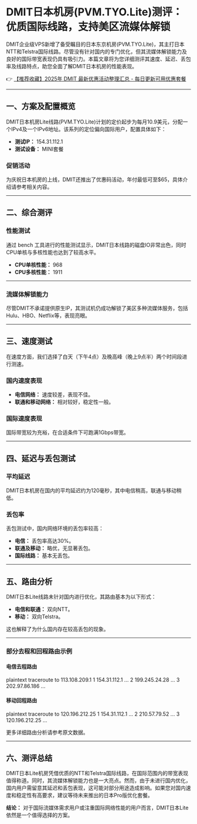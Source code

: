# DMIT日本机房(PVM.TYO.Lite)测评：优质国际线路，支持美区流媒体解锁

DMIT企业级VPS新增了备受瞩目的日本东京机房(PVM.TYO.Lite)，其主打日本NTT和Telstra国际线路。尽管没有针对国内的专门优化，但其流媒体解锁能力及良好的国际带宽表现仍具有吸引力。本篇文章将为您详细测评其速度、延迟、丢包率及线路特点，助您全面了解DMIT日本机房的性能表现。

👉 [【推荐收藏】2025年 DMIT 最新优惠活动整理汇总 - 每日更新可用优惠套餐](https://bit.ly/dmit_coupon)

---

## 一、方案及配置概览

DMIT日本机房Lite线路(PVM.TYO.Lite)计划的定价起步为每月10.9美元，分配一个IPv4及一个IPv6地址。该系列的定位偏向国际用户，配置具体如下：

- **测试IP：** 154.31.112.1
- **测试设备：** MINI套餐

### 促销活动
为庆祝日本机房的上线，DMIT还推出了优惠码活动，年付最低可至$65，具体介绍请参考相关内容。

---

## 二、综合测评

### 性能测试
通过 bench 工具进行的性能测试显示，DMIT日本线路的磁盘IO非常出色，同时CPU单核与多核性能也达到了较高水平。

- **CPU单核性能：** 968  
- **CPU多核性能：** 1911  

---

### 流媒体解锁能力
尽管DMIT不承诺提供原生IP，其测试机仍成功解锁了美区多种流媒体服务，包括Hulu、HBO、Netflix等，表现亮眼。

---

## 三、速度测试

在速度方面，我们选择了白天（下午4点）及晚高峰（晚上9点半）两个时间段进行测速。

### 国内速度表现
- **电信网络：** 速度较差，表现不佳。
- **联通和移动网络：** 相对较好，稳定性一般。

### 国际速度表现
国际带宽较为充裕，在合适条件下可跑满1Gbps带宽。

---

## 四、延迟与丢包测试

### 平均延迟
DMIT日本机房在国内的平均延迟约为120毫秒，其中电信稍高，联通与移动稍低。

### 丢包率
丢包测试中，国内网络环境的丢包率较高：
- **电信：** 丢包率高达30%。  
- **联通及移动：** 略优，无显著丢包。  
- **国际线路：** 基本无丢包。

---

## 五、路由分析

DMIT日本Lite线路未针对国内进行优化，其路由基本为以下形式：
- **电信和联通：** 双向NTT。  
- **移动：** 双向Telstra。  

这也解释了为什么国内存在较高丢包的现象。

---

### 部分去程和回程路由示例

#### 电信去程路由
plaintext
traceroute to 113.108.209.1
 1  154.31.112.1 ...
 2  199.245.24.28 ...
 3  202.97.86.186 ...


#### 移动回程路由
plaintext
traceroute to 120.196.212.25
 1  154.31.112.1 ...
 2  210.57.79.52 ...
 3  120.196.212.25 ...


更多详细路由分析请参考原文数据。

---

## 六、测评总结

DMIT日本Lite机房凭借优质的NTT和Telstra国际线路，在国际范围内的带宽表现值得称道。同时，其流媒体解锁能力也是一大亮点。然而，由于未进行国内优化，国内用户需留意其延迟和丢包表现，这可能对部分用途造成影响。如果您对国内速度和稳定性有高要求，建议等待未来推出的日本Pro版优化套餐。

**结论：** 对于国际流媒体需求用户或注重国际网络性能的用户而言，DMIT日本Lite依然是一个值得选择的方案。